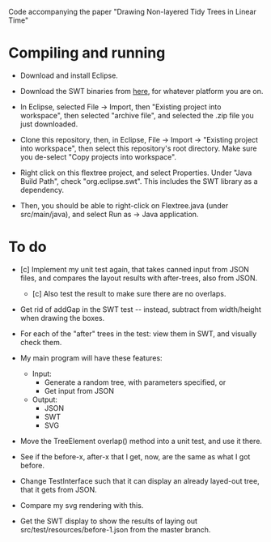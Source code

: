 Code accompanying the paper "Drawing Non-layered Tidy Trees in Linear Time"

# Compiling and running

* Download and install Eclipse.
* Download the SWT binaries from [here](https://www.eclipse.org/swt/), 
  for whatever platform you are on.
* In Eclipse, selected File -> Import, then "Existing project into workspace", then
  selected "archive file", and selected the .zip file you just downloaded.

* Clone this repository, then, in Eclipse, File -> Import -> "Existing project into
  workspace", then select this repository's root directory. Make sure you de-select
  "Copy projects into workspace".
* Right click on this flextree project, and select Properties. Under "Java Build 
  Path", check "org.eclipse.swt". This includes the SWT library as a dependency.

* Then, you should be able to right-click on Flextree.java (under src/main/java),
  and select Run as -> Java application.


# To do

* [c] Implement my unit test again, that takes canned input from JSON files, and compares
  the layout results with after-trees, also from JSON.
    * [c] Also test the result to make sure there are no overlaps.

* Get rid of addGap in the SWT test -- instead, subtract from width/height when drawing
  the boxes.




* For each of the "after" trees in the test: view them in SWT, and visually check them.



* My main program will have these features:
    * Input: 
        * Generate a random tree, with parameters specified, or
        * Get input from JSON
    * Output:
        * JSON
        * SWT
        * SVG


* Move the TreeElement overlap() method into a unit test, and use it there.

* See if the before-x, after-x that I get, now, are the same as what I got before.

* Change TestInterface such that it can display an already layed-out tree, that
  it gets from JSON.

* Compare my svg rendering with this.

* Get the SWT display to show the results of laying out src/test/resources/before-1.json
  from the master branch.


